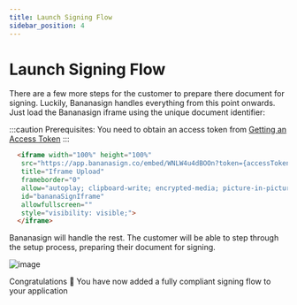 ```yaml
---
title: Launch Signing Flow
sidebar_position: 4
---
```


# Launch Signing Flow

There are a few more steps for the customer to prepare there document for signing. Luckily, Bananasign handles everything from this point onwards. Just load the Bananasign iframe using the unique document identifier:

:::caution
Prerequisites: You need to obtain an access token from [Getting an Access Token](/docs/authorization/get-token)
:::

```html
  <iframe width="100%" height="100%"
   src="https://app.bananasign.co/embed/WNLW4u4dBOOn?token={accessToken}"
   title="Iframe Upload"
   frameborder="0"
   allow="autoplay; clipboard-write; encrypted-media; picture-in-picture"
   id="bananaSignIframe"
   allowfullscreen=""
   style="visibility: visible;">
  </iframe>
```

Bananasign will handle the rest. The customer will be able to step through the setup process, preparing their document for signing.


![image](img/bananasign-iframe.png)

Congratulations 🎉 You have now added a fully compliant signing flow to your application
